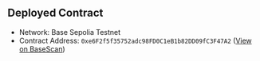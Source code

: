 
## Deployed Contract

- Network: Base Sepolia Testnet
- Contract Address: `0xe6F2f5f35752adc98FD0C1eB1b82DD09fC3F47A2` ([View on BaseScan](https://sepolia.basescan.org/address/0xe6F2f5f35752adc98FD0C1eB1b82DD09fC3F47A2))